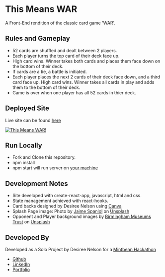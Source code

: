 # This Means WAR

A Front-End rendition of the classic card game 'WAR'.

## Rules and Gameplay

- 52 cards are shuffled and dealt between 2 players.
- Each player turns the top card of their deck face up.
- High card wins. Winner takes both cards and places them face down on the bottom of their deck.
- If cards are a tie, a battle is initiated.
- Each player places the next 2 cards of their deck face down, and a third card face up. High card wins. Winner takes all cards in play and adds them to the bottom of their deck.
- Game is over when one player has all 52 cards in thier deck.

## Deployed Site

Live site can be found [here](https://thismeanswar.netlify.app/)

[![This Means WAR!](https://i.postimg.cc/DZvS8N50/Screen-Shot-2021-08-02-at-9-45-29-AM.png)](https://postimg.cc/rdHVHQB2)

## Run Locally

- Fork and Clone this repository.
- npm install
- npm start will run server on [your machine](http://localhost:3000/)

## Development Notes

- Site developed with create-react-app, javascript, html and css.
- State management achieved with react-hooks.
- Card backs designed by Desiree Nelson using [Canva](https://Canva.com)
- Splash Page image: Photo by [Jaime Spaniol](https://unsplash.com/@jaimespaniol?utm_source=unsplash&utm_medium=referral&utm_content=creditCopyText) on [Unsplash](https://unsplash.com/s/photos/battle?utm_source=unsplash&utm_medium=referral&utm_content=creditCopyText)
- Opponent and Player background images by [Birmingham Museums Trust](https://unsplash.com/@birminghammuseumstrust?utm_source=unsplash&utm_medium=referral&utm_content=creditCopyText) on [Unsplash](https://unsplash.com/s/photos/battle?utm_source=unsplash&utm_medium=referral&utm_content=creditCopyText)

## Developed By

Developed as a Solo Project by Desiree Nelson for a [Mintbean Hackathon](https://mintbean.io/meets?sort=upcoming)

- [Github](https://github.com/Anzu4)
- [LinkedIn](https://www.linkedin.com/in/desiree-nelson/)
- [Portfolio](https://www.desireenelson.dev/)
